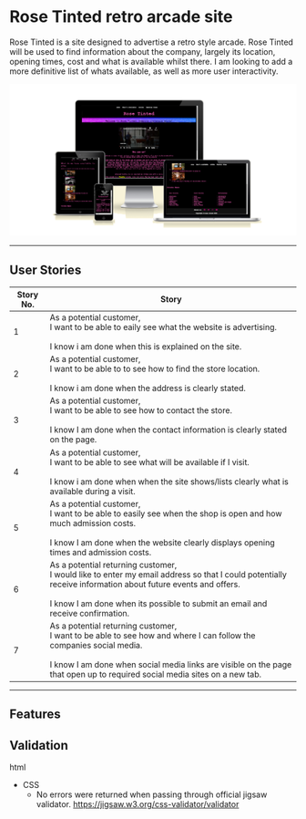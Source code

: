 # Rose Tinted retro arcade site
Rose Tinted is a site designed to advertise a retro style arcade. Rose Tinted will be used to find information about the company, largely its location, opening times, cost and what is available whilst there. I am looking to add a more definitive list of whats available, as well as more user interactivity.

![alt text](<assets/readme images/am i responsive.png>)

***
## User Stories
|Story No.|Story|
| ------------- | ------------- |
|1|As a potential customer, <br> I want to be able to eaily see what the website is advertising.<br><br>I know i am done when this is explained on the site.|
|2|As a potential customer, <br> I want to be able to to see how to find the store location. <br><br>I know i am done when the address is clearly stated.|
|3|As a potential customer, <br> I want to be able to see how to contact the store.<br><br>I know I am done when the contact information is clearly stated on the page.|
|4|As a potential customer, <br> I want to be able to see what will be available if I visit.<br><br>I know i am done when when the site shows/lists clearly what is available during a visit.|
|5|As a potential customer, <br> I want to be able to easily see when the shop is open and how much admission costs.<br><br>I know I am done when the website clearly displays opening times and admission costs.|
|6|As a potential returning customer, <br> I would like to enter my email address so that I could potentially receive information about future events and offers.<br><br>I know I am done when its possible to submit an email and receive confirmation.|
|7|As a potential returning customer, <br> I want to be able to see how and where I can follow the companies social media.<br><br>I know I am done when social media links are visible on the page that open up to required social media sites on a new tab.|

***

## Features
















## Validation
html


- CSS
  - No errors were returned when passing through official jigsaw validator.
https://jigsaw.w3.org/css-validator/validator